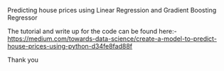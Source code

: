 Predicting house prices using Linear Regression and Gradient Boosting Regressor

The tutorial and write up for the code can be found here:- https://medium.com/towards-data-science/create-a-model-to-predict-house-prices-using-python-d34fe8fad88f

Thank you
